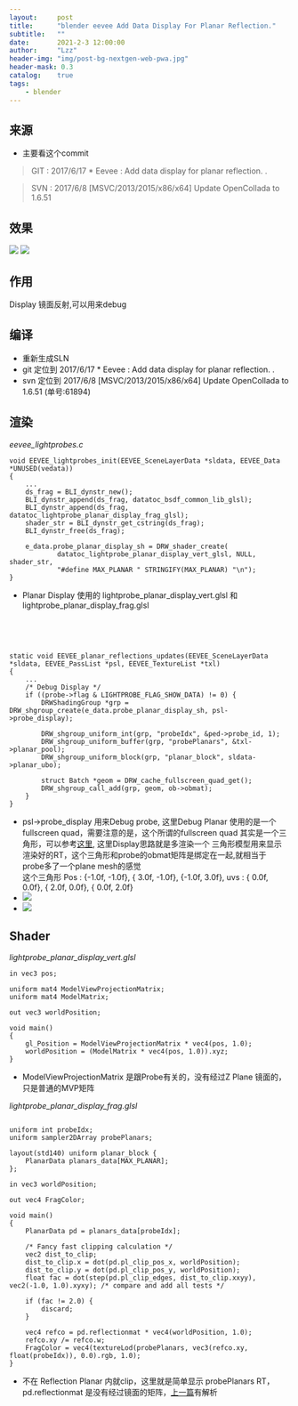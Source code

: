 ```yaml
---
layout:     post
title:      "blender eevee Add Data Display For Planar Reflection."
subtitle:   ""
date:       2021-2-3 12:00:00
author:     "Lzz"
header-img: "img/post-bg-nextgen-web-pwa.jpg"
header-mask: 0.3
catalog:    true
tags:
    - blender
---
```


## 来源

- 主要看这个commit

> GIT : 2017/6/17  * Eevee : Add data display for planar reflection. .<br> 

> SVN : 2017/6/8  [MSVC/2013/2015/x86/x64] Update OpenCollada to 1.6.51
		
## 效果
![](/img/Eevee/PlanarReflections/Display/1.png)
![](/img/Eevee/PlanarReflections/Display/2.png)


## 作用 
Display 镜面反射,可以用来debug

## 编译
- 重新生成SLN
- git 定位到  2017/6/17  * Eevee : Add data display for planar reflection.  .<br> 
- svn 定位到 2017/6/8  [MSVC/2013/2015/x86/x64] Update OpenCollada to 1.6.51    (单号:61894)

## 渲染
*eevee_lightprobes.c*
```
void EEVEE_lightprobes_init(EEVEE_SceneLayerData *sldata, EEVEE_Data *UNUSED(vedata))
{
	...
	ds_frag = BLI_dynstr_new();
	BLI_dynstr_append(ds_frag, datatoc_bsdf_common_lib_glsl);
	BLI_dynstr_append(ds_frag, datatoc_lightprobe_planar_display_frag_glsl);
	shader_str = BLI_dynstr_get_cstring(ds_frag);
	BLI_dynstr_free(ds_frag);

	e_data.probe_planar_display_sh = DRW_shader_create(
			datatoc_lightprobe_planar_display_vert_glsl, NULL, shader_str,
			"#define MAX_PLANAR " STRINGIFY(MAX_PLANAR) "\n");
}
```
>
- Planar Display 使用的 lightprobe_planar_display_vert.glsl 和 lightprobe_planar_display_frag.glsl  

<br>
<br>


```

static void EEVEE_planar_reflections_updates(EEVEE_SceneLayerData *sldata, EEVEE_PassList *psl, EEVEE_TextureList *txl)
{
	...
	/* Debug Display */
	if ((probe->flag & LIGHTPROBE_FLAG_SHOW_DATA) != 0) {
		DRWShadingGroup *grp = DRW_shgroup_create(e_data.probe_planar_display_sh, psl->probe_display);

		DRW_shgroup_uniform_int(grp, "probeIdx", &ped->probe_id, 1);
		DRW_shgroup_uniform_buffer(grp, "probePlanars", &txl->planar_pool);
		DRW_shgroup_uniform_block(grp, "planar_block", sldata->planar_ubo);

		struct Batch *geom = DRW_cache_fullscreen_quad_get();
		DRW_shgroup_call_add(grp, geom, ob->obmat);
	}
}
```
>
- psl->probe_display 用来Debug probe, 这里Debug Planar 使用的是一个 fullscreen quad，需要注意的是，这个所谓的fullscreen quad 其实是一个三角形，可以参考[这里](https://www.slideshare.net/DevCentralAMD/vertex-shader-tricks-bill-bilodeau), 这里Display思路就是多渲染一个 三角形模型用来显示渲染好的RT，这个三角形和probe的obmat矩阵是绑定在一起,就相当于 probe多了一个plane mesh的感觉<br>
这个三角形 Pos : {-1.0f, -1.0f}, { 3.0f, -1.0f}, {-1.0f,  3.0f}, uvs : { 0.0f,  0.0f}, { 2.0f,  0.0f}, { 0.0f,  2.0f}
- ![](/img/Eevee/PlanarReflections/Display/3.png)
- ![](/img/Eevee/PlanarReflections/Display/4.png)


## Shader

*lightprobe_planar_display_vert.glsl*
```
in vec3 pos;

uniform mat4 ModelViewProjectionMatrix;
uniform mat4 ModelMatrix;

out vec3 worldPosition;

void main()
{
	gl_Position = ModelViewProjectionMatrix * vec4(pos, 1.0);
	worldPosition = (ModelMatrix * vec4(pos, 1.0)).xyz;
}
```
>
- ModelViewProjectionMatrix 是跟Probe有关的，没有经过Z Plane 镜面的，只是普通的MVP矩阵



*lightprobe_planar_display_frag.glsl*
```

uniform int probeIdx;
uniform sampler2DArray probePlanars;

layout(std140) uniform planar_block {
	PlanarData planars_data[MAX_PLANAR];
};

in vec3 worldPosition;

out vec4 FragColor;

void main()
{
	PlanarData pd = planars_data[probeIdx];

	/* Fancy fast clipping calculation */
	vec2 dist_to_clip;
	dist_to_clip.x = dot(pd.pl_clip_pos_x, worldPosition);
	dist_to_clip.y = dot(pd.pl_clip_pos_y, worldPosition);
	float fac = dot(step(pd.pl_clip_edges, dist_to_clip.xxyy), vec2(-1.0, 1.0).xyxy); /* compare and add all tests */

	if (fac != 2.0) {
		discard;
	}

	vec4 refco = pd.reflectionmat * vec4(worldPosition, 1.0);
	refco.xy /= refco.w;
	FragColor = vec4(textureLod(probePlanars, vec3(refco.xy, float(probeIdx)), 0.0).rgb, 1.0);
}

```
>
- 不在 Reflection Planar  内就clip，这里就是简单显示 probePlanars RT，pd.reflectionmat 是没有经过镜面的矩阵，[上一篇](http://shaderstore.cn/2021/02/02/blender-eevee-2017-6-17-Initial-Implementation-Of-Planar-Reflections/)有解析